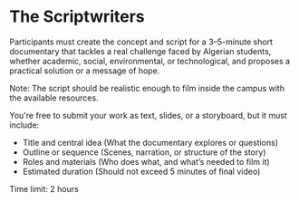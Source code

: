 # The Scriptwriters

Participants must create the concept and script for a 3–5-minute short documentary that tackles a real challenge faced by Algerian students, whether academic, social, environmental, or technological, and proposes a practical solution or a message of hope.

Note: The script should be realistic enough to film inside the campus with the available resources.

You're free to submit your work as text, slides, or a storyboard, but it must include:

- Title and central idea (What the documentary explores or questions)
- Outline or sequence (Scenes, narration, or structure of the story)
- Roles and materials (Who does what, and what’s needed to film it)
- Estimated duration (Should not exceed 5 minutes of final video)

Time limit: 2 hours
